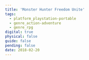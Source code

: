 ```yaml
---
title: 'Monster Hunter Freedom Unite'
tags:
  - platform_playstation-portable
  - genre_action-adventure
  - genre_rpg
digital: true
physical: false
guide: false
pending: false
date: 2018-02-20
---
```

